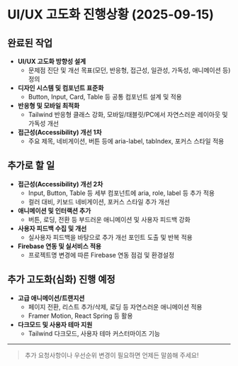 # UI/UX 고도화 진행상황 (2025-09-15)

## 완료된 작업

- **UI/UX 고도화 방향성 설계**
  - 문제점 진단 및 개선 목표(모던, 반응형, 접근성, 일관성, 가독성, 애니메이션 등) 정의
- **디자인 시스템 및 컴포넌트 표준화**
  - Button, Input, Card, Table 등 공통 컴포넌트 설계 및 적용
- **반응형 및 모바일 최적화**
  - Tailwind 반응형 클래스 강화, 모바일/태블릿/PC에서 자연스러운 레이아웃 및 가독성 개선
- **접근성(Accessibility) 개선 1차**
  - 주요 제목, 네비게이션, 버튼 등에 aria-label, tabIndex, 포커스 스타일 적용

## 추가로 할 일

- **접근성(Accessibility) 개선 2차**
  - Input, Button, Table 등 세부 컴포넌트에 aria, role, label 등 추가 적용
  - 컬러 대비, 키보드 네비게이션, 포커스 스타일 추가 개선
- **애니메이션 및 인터랙션 추가**
  - 버튼, 로딩, 전환 등 부드러운 애니메이션 및 사용자 피드백 강화
- **사용자 피드백 수집 및 개선**
  - 실사용자 피드백을 바탕으로 추가 개선 포인트 도출 및 반복 적용
- **Firebase 연동 및 실서비스 적용**
  - 프로젝트명 변경에 따른 Firebase 연동 점검 및 환경설정

## 추가 고도화(심화) 진행 예정

- **고급 애니메이션/트랜지션**
  - 페이지 전환, 리스트 추가/삭제, 로딩 등 자연스러운 애니메이션 적용
  - Framer Motion, React Spring 등 활용
- **다크모드 및 사용자 테마 지원**
  - Tailwind 다크모드, 사용자 테마 커스터마이즈 기능

---

> 추가 요청사항이나 우선순위 변경이 필요하면 언제든 말씀해 주세요!

